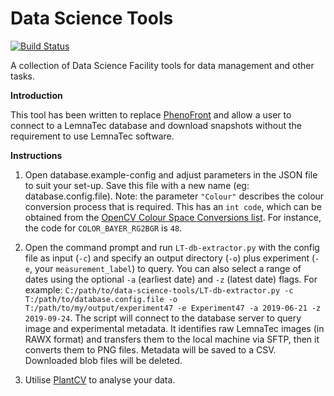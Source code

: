 # Data Science Tools

[![Build Status](https://travis-ci.com/danforthcenter/data-science-tools.svg?branch=master)](https://travis-ci.com/danforthcenter/data-science-tools)

A collection of Data Science Facility tools for data management and other tasks.

**Introduction**

This tool has been written to replace [PhenoFront](https://github.com/danforthcenter/PhenoFront) and allow a user to connect to a LemnaTec database and download snapshots without the requirement to use LemnaTec software.

**Instructions**

1. Open database.example-config and adjust parameters in the JSON file to suit your set-up. Save this file with a new name (eg: database.config.file). Note: the parameter `"Colour"` describes the colour conversion process that is required. This has an `int code`, which can be obtained from the [OpenCV Colour Space Conversions list](https://docs.opencv.org/4.0.0/d8/d01/group__imgproc__color__conversions.html). For instance, the code for `COLOR_BAYER_RG2BGR` is `48`.

2. Open the command prompt and run `LT-db-extractor.py` with the config file as input (`-c`) and specify an output directory (`-o`) plus experiment (`-e`, your `measurement_label`) to query. You can also select a range of dates using the optional `-a` (earliest date) and `-z` (latest date) flags. For example: `C:/path/to/data-science-tools/LT-db-extractor.py -c T:/path/to/database.config.file -o T:/path/to/my/output/experiment47 -e Experiment47 -a 2019-06-21 -z 2019-09-24`. The script will connect to the database server to query image and experimental metadata. It identifies raw LemnaTec images (in RAWX format) and transfers them to the local machine via SFTP, then it converts them to PNG files. Metadata will be saved to a CSV. Downloaded blob files will be deleted.

3. Utilise [PlantCV](https://github.com/danforthcenter/plantcv) to analyse your data.





